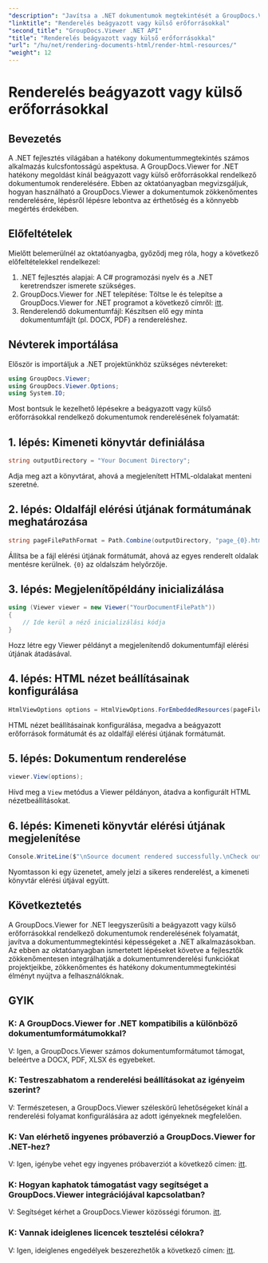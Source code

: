 ```yaml
---
"description": "Javítsa a .NET dokumentumok megtekintését a GroupDocs.Viewer segítségével a zökkenőmentes renderelés érdekében. Kövesse oktatóanyagunkat a hatékony integráció és a kiváló felhasználói élmény érdekében."
"linktitle": "Renderelés beágyazott vagy külső erőforrásokkal"
"second_title": "GroupDocs.Viewer .NET API"
"title": "Renderelés beágyazott vagy külső erőforrásokkal"
"url": "/hu/net/rendering-documents-html/render-html-resources/"
"weight": 12
---
```


# Renderelés beágyazott vagy külső erőforrásokkal

## Bevezetés

A .NET fejlesztés világában a hatékony dokumentummegtekintés számos alkalmazás kulcsfontosságú aspektusa. A GroupDocs.Viewer for .NET hatékony megoldást kínál beágyazott vagy külső erőforrásokkal rendelkező dokumentumok renderelésére. Ebben az oktatóanyagban megvizsgáljuk, hogyan használható a GroupDocs.Viewer a dokumentumok zökkenőmentes renderelésére, lépésről lépésre lebontva az érthetőség és a könnyebb megértés érdekében.

## Előfeltételek

Mielőtt belemerülnél az oktatóanyagba, győződj meg róla, hogy a következő előfeltételekkel rendelkezel:

1. .NET fejlesztés alapjai: A C# programozási nyelv és a .NET keretrendszer ismerete szükséges.
2. GroupDocs.Viewer for .NET telepítése: Töltse le és telepítse a GroupDocs.Viewer for .NET programot a következő címről: [itt](https://releases.groupdocs.com/viewer/net/).
3. Renderelendő dokumentumfájl: Készítsen elő egy minta dokumentumfájlt (pl. DOCX, PDF) a rendereléshez.

## Névterek importálása

Először is importáljuk a .NET projektünkhöz szükséges névtereket:

```csharp
using GroupDocs.Viewer;
using GroupDocs.Viewer.Options;
using System.IO;
```

Most bontsuk le kezelhető lépésekre a beágyazott vagy külső erőforrásokkal rendelkező dokumentumok renderelésének folyamatát:

## 1. lépés: Kimeneti könyvtár definiálása

```csharp
string outputDirectory = "Your Document Directory";
```

Adja meg azt a könyvtárat, ahová a megjelenített HTML-oldalakat menteni szeretné.

## 2. lépés: Oldalfájl elérési útjának formátumának meghatározása

```csharp
string pageFilePathFormat = Path.Combine(outputDirectory, "page_{0}.html");
```

Állítsa be a fájl elérési útjának formátumát, ahová az egyes renderelt oldalak mentésre kerülnek. `{0}` az oldalszám helyőrzője.

## 3. lépés: Megjelenítőpéldány inicializálása

```csharp
using (Viewer viewer = new Viewer("YourDocumentFilePath"))
{
    // Ide kerül a néző inicializálási kódja
}
```

Hozz létre egy Viewer példányt a megjelenítendő dokumentumfájl elérési útjának átadásával.

## 4. lépés: HTML nézet beállításainak konfigurálása

```csharp
HtmlViewOptions options = HtmlViewOptions.ForEmbeddedResources(pageFilePathFormat);
```

HTML nézet beállításainak konfigurálása, megadva a beágyazott erőforrások formátumát és az oldalfájl elérési útjának formátumát.

## 5. lépés: Dokumentum renderelése

```csharp
viewer.View(options);
```

Hívd meg a `View` metódus a Viewer példányon, átadva a konfigurált HTML nézetbeállításokat.

## 6. lépés: Kimeneti könyvtár elérési útjának megjelenítése

```csharp
Console.WriteLine($"\nSource document rendered successfully.\nCheck output in: {outputDirectory}");
```

Nyomtasson ki egy üzenetet, amely jelzi a sikeres renderelést, a kimeneti könyvtár elérési útjával együtt.

## Következtetés

A GroupDocs.Viewer for .NET leegyszerűsíti a beágyazott vagy külső erőforrásokkal rendelkező dokumentumok renderelésének folyamatát, javítva a dokumentummegtekintési képességeket a .NET alkalmazásokban. Az ebben az oktatóanyagban ismertetett lépéseket követve a fejlesztők zökkenőmentesen integrálhatják a dokumentumrenderelési funkciókat projektjeikbe, zökkenőmentes és hatékony dokumentummegtekintési élményt nyújtva a felhasználóknak.

## GYIK

### K: A GroupDocs.Viewer for .NET kompatibilis a különböző dokumentumformátumokkal?

V: Igen, a GroupDocs.Viewer számos dokumentumformátumot támogat, beleértve a DOCX, PDF, XLSX és egyebeket.

### K: Testreszabhatom a renderelési beállításokat az igényeim szerint?

V: Természetesen, a GroupDocs.Viewer széleskörű lehetőségeket kínál a renderelési folyamat konfigurálására az adott igényeknek megfelelően.

### K: Van elérhető ingyenes próbaverzió a GroupDocs.Viewer for .NET-hez?

V: Igen, igénybe vehet egy ingyenes próbaverziót a következő címen: [itt](https://releases.groupdocs.com/).

### K: Hogyan kaphatok támogatást vagy segítséget a GroupDocs.Viewer integrációjával kapcsolatban?

V: Segítséget kérhet a GroupDocs.Viewer közösségi fórumon. [itt](https://forum.groupdocs.com/c/viewer/9).

### K: Vannak ideiglenes licencek tesztelési célokra?

V: Igen, ideiglenes engedélyek beszerezhetők a következő címen: [itt](https://purchase.groupdocs.com/temporary-license/).